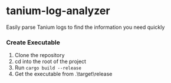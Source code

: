 # tanium-log-analyzer
Easily parse Tanium logs to find the information you need quickly

### Create Executable
1. Clone the repository
2. cd into the root of the project
3. Run ```cargo build --release ```
4. Get the executable from .\target\release
